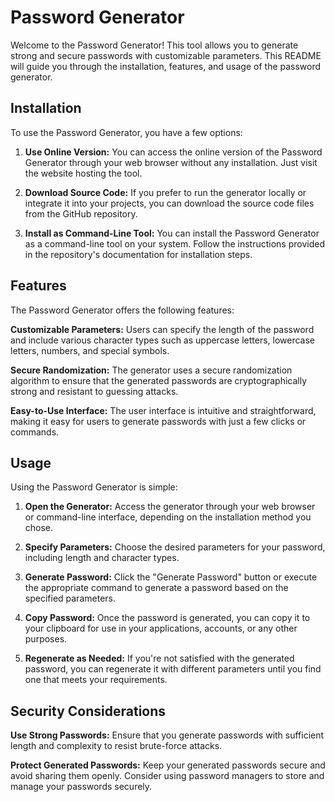 # Password Generator
Welcome to the Password Generator! This tool allows you to generate strong and secure passwords with customizable parameters. This README will guide you through the installation, features, and usage of the password generator.

## Installation
To use the Password Generator, you have a few options:

1. **Use Online Version:** You can access the online version of the Password Generator through your web browser without any installation. Just visit the website hosting the tool.

2. **Download Source Code:** If you prefer to run the generator locally or integrate it into your projects, you can download the source code files from the GitHub repository.

3. **Install as Command-Line Tool:**  You can install the Password Generator as a command-line tool on your system. Follow the instructions provided in the repository's documentation for installation steps.

## Features
The Password Generator offers the following features:

**Customizable Parameters:** Users can specify the length of the password and include various character types such as uppercase letters, lowercase letters, numbers, and special symbols.

**Secure Randomization:** The generator uses a secure randomization algorithm to ensure that the generated passwords are cryptographically strong and resistant to guessing attacks.

**Easy-to-Use Interface:** The user interface is intuitive and straightforward, making it easy for users to generate passwords with just a few clicks or commands.

## Usage
Using the Password Generator is simple:

1. **Open the Generator:** Access the generator through your web browser or command-line interface, depending on the installation method you chose.

2. **Specify Parameters:** Choose the desired parameters for your password, including length and character types.

3. **Generate Password:** Click the "Generate Password" button or execute the appropriate command to generate a password based on the specified parameters.

4. **Copy Password:** Once the password is generated, you can copy it to your clipboard for use in your applications, accounts, or any other purposes.

5. **Regenerate as Needed:** If you're not satisfied with the generated password, you can regenerate it with different parameters until you find one that meets your requirements.

## Security Considerations
**Use Strong Passwords:** Ensure that you generate passwords with sufficient length and complexity to resist brute-force attacks.

**Protect Generated Passwords:** Keep your generated passwords secure and avoid sharing them openly. Consider using password managers to store and manage your passwords securely.




